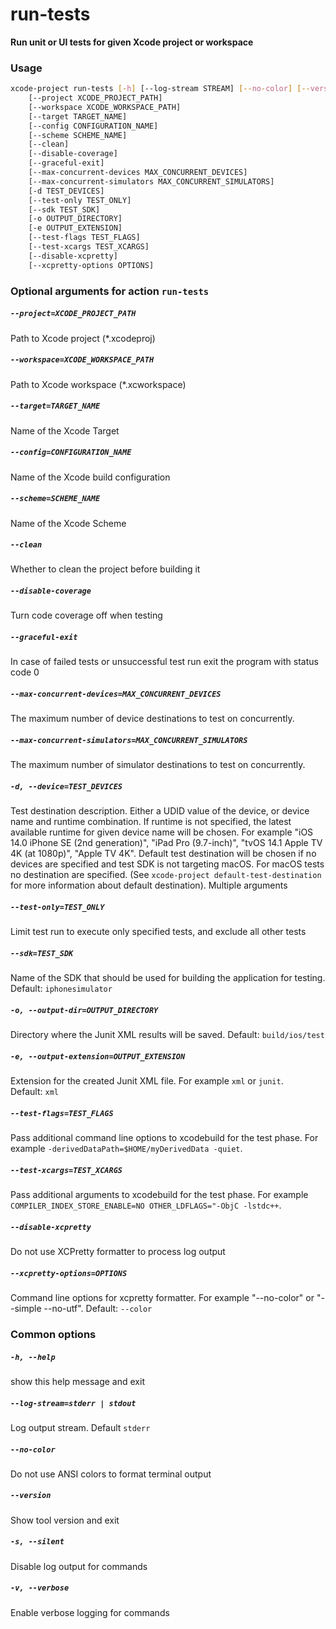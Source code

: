 
run-tests
=========


**Run unit or UI tests for given Xcode project or workspace**
### Usage
```bash
xcode-project run-tests [-h] [--log-stream STREAM] [--no-color] [--version] [-s] [-v]
    [--project XCODE_PROJECT_PATH]
    [--workspace XCODE_WORKSPACE_PATH]
    [--target TARGET_NAME]
    [--config CONFIGURATION_NAME]
    [--scheme SCHEME_NAME]
    [--clean]
    [--disable-coverage]
    [--graceful-exit]
    [--max-concurrent-devices MAX_CONCURRENT_DEVICES]
    [--max-concurrent-simulators MAX_CONCURRENT_SIMULATORS]
    [-d TEST_DEVICES]
    [--test-only TEST_ONLY]
    [--sdk TEST_SDK]
    [-o OUTPUT_DIRECTORY]
    [-e OUTPUT_EXTENSION]
    [--test-flags TEST_FLAGS]
    [--test-xcargs TEST_XCARGS]
    [--disable-xcpretty]
    [--xcpretty-options OPTIONS]
```
### Optional arguments for action `run-tests`

##### `--project=XCODE_PROJECT_PATH`


Path to Xcode project (\*.xcodeproj)
##### `--workspace=XCODE_WORKSPACE_PATH`


Path to Xcode workspace (\*.xcworkspace)
##### `--target=TARGET_NAME`


Name of the Xcode Target
##### `--config=CONFIGURATION_NAME`


Name of the Xcode build configuration
##### `--scheme=SCHEME_NAME`


Name of the Xcode Scheme
##### `--clean`


Whether to clean the project before building it
##### `--disable-coverage`


Turn code coverage off when testing
##### `--graceful-exit`


In case of failed tests or unsuccessful test run exit the program with status code 0
##### `--max-concurrent-devices=MAX_CONCURRENT_DEVICES`


The maximum number of device destinations to test on concurrently.
##### `--max-concurrent-simulators=MAX_CONCURRENT_SIMULATORS`


The maximum number of simulator destinations to test on concurrently.
##### `-d, --device=TEST_DEVICES`


Test destination description. Either a UDID value of the device, or device name and runtime combination. If runtime is not specified, the latest available runtime for given device name will be chosen. For example "iOS 14.0 iPhone SE (2nd generation)", "iPad Pro (9.7-inch)", "tvOS 14.1 Apple TV 4K (at 1080p)", "Apple TV 4K". Default test destination will be chosen if no devices are specified and test SDK is not targeting macOS. For macOS tests no destination are specified. (See `xcode-project default-test-destination` for more information about default destination). Multiple arguments
##### `--test-only=TEST_ONLY`


Limit test run to execute only specified tests, and exclude all other tests
##### `--sdk=TEST_SDK`


Name of the SDK that should be used for building the application for testing. Default:&nbsp;`iphonesimulator`
##### `-o, --output-dir=OUTPUT_DIRECTORY`


Directory where the Junit XML results will be saved. Default:&nbsp;`build/ios/test`
##### `-e, --output-extension=OUTPUT_EXTENSION`


Extension for the created Junit XML file. For example `xml` or `junit`. Default:&nbsp;`xml`
##### `--test-flags=TEST_FLAGS`


Pass additional command line options to xcodebuild for the test phase. For example `-derivedDataPath=$HOME/myDerivedData -quiet`.
##### `--test-xcargs=TEST_XCARGS`


Pass additional arguments to xcodebuild for the test phase. For example `COMPILER_INDEX_STORE_ENABLE=NO OTHER_LDFLAGS="-ObjC -lstdc++`.
##### `--disable-xcpretty`


Do not use XCPretty formatter to process log output
##### `--xcpretty-options=OPTIONS`


Command line options for xcpretty formatter. For example "--no-color" or "--simple  --no-utf". Default:&nbsp;`--color`
### Common options

##### `-h, --help`


show this help message and exit
##### `--log-stream=stderr | stdout`


Log output stream. Default `stderr`
##### `--no-color`


Do not use ANSI colors to format terminal output
##### `--version`


Show tool version and exit
##### `-s, --silent`


Disable log output for commands
##### `-v, --verbose`


Enable verbose logging for commands
